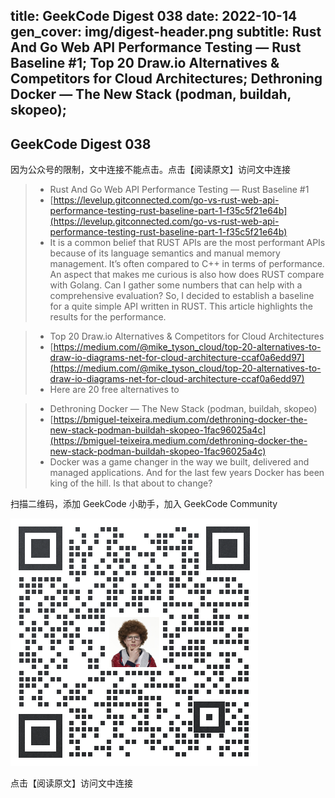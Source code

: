 title: GeekCode Digest 038
date: 2022-10-14
gen_cover: img/digest-header.png
subtitle: Rust And Go Web API Performance Testing — Rust Baseline #1; Top 20 Draw.io Alternatives & Competitors for Cloud Architectures; Dethroning Docker — The New Stack (podman, buildah, skopeo); 
---
GeekCode Digest 038
---
因为公众号的限制，文中连接不能点击。点击【阅读原文】访问文中连接

> * Rust And Go Web API Performance Testing — Rust Baseline #1
> * [https://levelup.gitconnected.com/go-vs-rust-web-api-performance-testing-rust-baseline-part-1-f35c5f21e64b](https://levelup.gitconnected.com/go-vs-rust-web-api-performance-testing-rust-baseline-part-1-f35c5f21e64b)
> * It is a common belief that RUST APIs are the most performant APIs because of its language semantics and manual memory management. It’s often compared to C++ in terms of performance. An aspect that makes me curious is also how does RUST compare with Golang. Can I gather some numbers that can help with a comprehensive evaluation? So, I decided to establish a baseline for a quite simple API written in RUST. This article highlights the results for the performance.

> * Top 20 Draw.io Alternatives & Competitors for Cloud Architectures
> * [https://medium.com/@mike_tyson_cloud/top-20-alternatives-to-draw-io-diagrams-net-for-cloud-architecture-ccaf0a6edd97](https://medium.com/@mike_tyson_cloud/top-20-alternatives-to-draw-io-diagrams-net-for-cloud-architecture-ccaf0a6edd97)
> * Here are 20 free alternatives to 

> * Dethroning Docker — The New Stack (podman, buildah, skopeo)
> * [https://bmiguel-teixeira.medium.com/dethroning-docker-the-new-stack-podman-buildah-skopeo-1fac96025a4c](https://bmiguel-teixeira.medium.com/dethroning-docker-the-new-stack-podman-buildah-skopeo-1fac96025a4c)
> * Docker was a game changer in the way we built, delivered and managed applications. And for the last few years Docker has been king of the hill. Is that about to change?



扫描二维码，添加 GeekCode 小助手，加入 GeekCode Community

![](img/genius-qrcode.png)

点击【阅读原文】访问文中连接